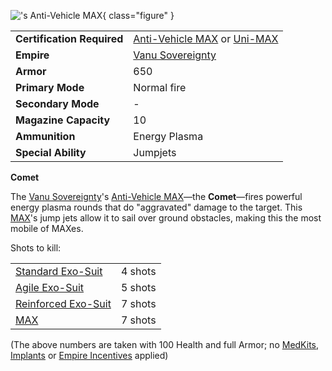 !['s Anti-Vehicle
[MAX](../armor/Mechanized_Assault_Exo-Suit.md)](../images/CometPicture.jpg){ class="figure" }

|                            |                                                                                                                                          |
| -------------------------- | ---------------------------------------------------------------------------------------------------------------------------------------- |
| **Certification Required** | [Anti-Vehicle MAX](../certifications/Anti-Vehicle_MAX_(Certification).md) or [Uni-MAX](../certifications/Uni-MAX_(Certification).md) |
| **Empire**                 | [Vanu Sovereignty](../etc/Vanu_Sovereignty.md)                                                                                           |
| **Armor**                  | 650                                                                                                                                      |
| **Primary Mode**           | Normal fire                                                                                                                              |
| **Secondary Mode**         | \-                                                                                                                                       |
| **Magazine Capacity**      | 10                                                                                                                                       |
| **Ammunition**             | Energy Plasma                                                                                                                            |
| **Special Ability**        | Jumpjets                                                                                                                                 |

**Comet**

The [Vanu Sovereignty](../etc/Vanu_Sovereignty.md)'s
[Anti-Vehicle MAX](../certifications/Anti-Vehicle_MAX_(Certification).md)—the
**Comet**—fires powerful energy plasma rounds that do "aggravated" damage to the
target. This [MAX](../armor/Mechanized_Assault_Exo-Suit.md)'s jump jets allow it to sail
over ground obstacles, making this the most mobile of MAXes.

Shots to kill:

|                                                        |         |
| ------------------------------------------------------ | ------- |
| [Standard Exo-Suit](Standard_Exo-Suit.md)     | 4 shots |
| [Agile Exo-Suit](Agile_Exo-Suit.md)           | 5 shots |
| [Reinforced Exo-Suit](Reinforced_Exo-Suit.md) | 7 shots |
| [MAX](../armor/Mechanized_Assault_Exo-Suit.md)                  | 7 shots |

(The above numbers are taken with 100 Health and full Armor; no
[MedKits](../items/MedKit.md), [Implants](../implants/Implants.md) or
[Empire Incentives](../etc/Empire_Incentives.md) applied)


